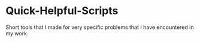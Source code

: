 # Quick-Helpful-Scripts
Short tools that I made for very specific problems that I have encountered in my work.

